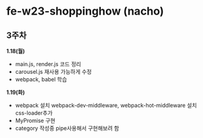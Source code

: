# fe-w23-shoppinghow (nacho)
## 3주차
**1.18(월)**
- main.js, render.js 코드 정리
- carousel.js 재사용 가능하게 수정
- webpack, babel 학습

**1.19(화)**
- webpack 설치
webpack-dev-middleware, webpack-hot-middleware 설치
css-loader추가
- MyPromise 구현
- category 작성중
pipe사용해서 구현해보려 함